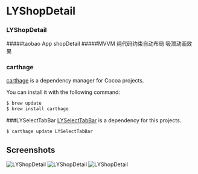 # LYShopDetail

### LYShopDetail
#####taobao App shopDetail
#####MVVM 纯代码约束自动布局 吸顶动画效果

### carthage

[carthage](https://github.com/Carthage/Carthage.git) is a dependency manager for Cocoa projects.

You can install it with the following command:

```bash
$ brew update
$ brew install carthage
```
###LYSelectTabBar
[LYSelectTabBar](https://github.com/llywuchen/LYSelectTabBar.git) is a dependency for this projects.

```bash
$ carthage update LYSelectTabBar
```

## Screenshots

![LYShopDetail](https://raw.githubusercontent.com/llywuchen/LYShopDetail/master/Screenshots/s1.png "LYShopDetail")
![LYShopDetail](https://raw.githubusercontent.com/llywuchen/LYShopDetail/master/Screenshots/s2.png "LYShopDetail")
![LYShopDetail](https://raw.githubusercontent.com/llywuchen/LYShopDetail/master/Screenshots/s3.png "LYShopDetail")



